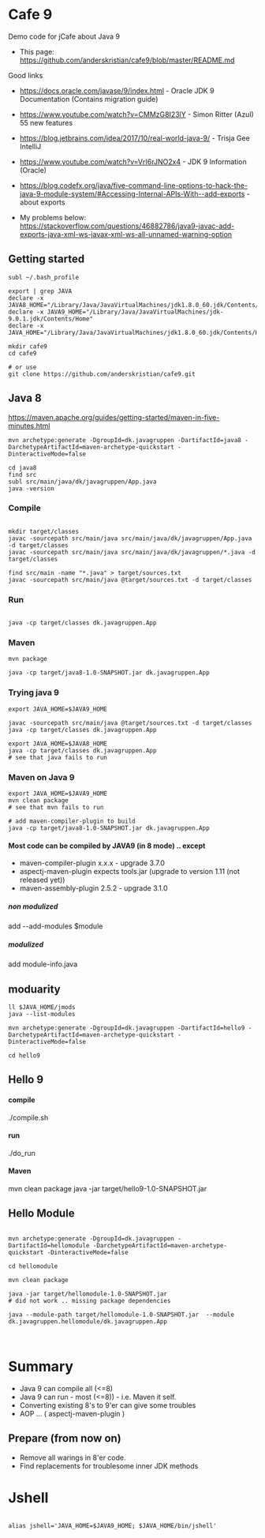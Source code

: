 # Cafe 9
Demo code for jCafe about Java 9

* This page: https://github.com/anderskristian/cafe9/blob/master/README.md


Good links

* https://docs.oracle.com/javase/9/index.html - Oracle JDK 9 Documentation (Contains migration guide)

* https://www.youtube.com/watch?v=CMMzG8I23lY - Simon Ritter (Azul) 55 new features

* https://blog.jetbrains.com/idea/2017/10/real-world-java-9/ - Trisja Gee IntelliJ

* https://www.youtube.com/watch?v=VrI6rJNO2x4 - JDK 9 Information (Oracle)

* https://blog.codefx.org/java/five-command-line-options-to-hack-the-java-9-module-system/#Accessing-Internal-APIs-With--add-exports - about exports

* My problems below: https://stackoverflow.com/questions/46882786/java9-javac-add-exports-java-xml-ws-javax-xml-ws-all-unnamed-warning-option


## Getting started


```
subl ~/.bash_profile

export | grep JAVA
declare -x JAVA8_HOME="/Library/Java/JavaVirtualMachines/jdk1.8.0_60.jdk/Contents/Home"
declare -x JAVA9_HOME="/Library/Java/JavaVirtualMachines/jdk-9.0.1.jdk/Contents/Home"
declare -x JAVA_HOME="/Library/Java/JavaVirtualMachines/jdk1.8.0_60.jdk/Contents/Home"

mkdir cafe9
cd cafe9

# or use
git clone https://github.com/anderskristian/cafe9.git

```

## Java 8

https://maven.apache.org/guides/getting-started/maven-in-five-minutes.html


```
mvn archetype:generate -DgroupId=dk.javagruppen -DartifactId=java8 -DarchetypeArtifactId=maven-archetype-quickstart -DinteractiveMode=false

cd java8
find src
subl src/main/java/dk/javagruppen/App.java
java -version

```
### Compile
```

mkdir target/classes
javac -sourcepath src/main/java src/main/java/dk/javagruppen/App.java -d target/classes
javac -sourcepath src/main/java src/main/java/dk/javagruppen/*.java -d target/classes

find src/main -name "*.java" > target/sources.txt
javac -sourcepath src/main/java @target/sources.txt -d target/classes

```
### Run

```

java -cp target/classes dk.javagruppen.App

```

### Maven

```
mvn package

java -cp target/java8-1.0-SNAPSHOT.jar dk.javagruppen.App
```

### Trying java 9

```
export JAVA_HOME=$JAVA9_HOME

javac -sourcepath src/main/java @target/sources.txt -d target/classes
java -cp target/classes dk.javagruppen.App

export JAVA_HOME=$JAVA8_HOME
java -cp target/classes dk.javagruppen.App
# see that java fails to run

```


### Maven on Java 9

```
export JAVA_HOME=$JAVA9_HOME
mvn clean package
# see that mvn fails to run

# add maven-compiler-plugin to build
java -cp target/java8-1.0-SNAPSHOT.jar dk.javagruppen.App

```



#### Most code can be compiled by JAVA9 (in 8 mode) .. except
* maven-compiler-plugin x.x.x - upgrade 3.7.0
* aspectj-maven-plugin expects tools.jar (upgrade to version 1.11 (not released yet))
* maven-assembly-plugin 2.5.2 - upgrade 3.1.0


##### non modulized
 add --add-modules $module


##### modulized 
 
 add module-info.java




## moduarity

```
ll $JAVA_HOME/jmods
java --list-modules

mvn archetype:generate -DgroupId=dk.javagruppen -DartifactId=hello9 -DarchetypeArtifactId=maven-archetype-quickstart -DinteractiveMode=false

cd hello9

```
## Hello 9


#### compile
./compile.sh

#### run 
./do_run

#### Maven
mvn clean package
java -jar target/hello9-1.0-SNAPSHOT.jar

## Hello Module

```

mvn archetype:generate -DgroupId=dk.javagruppen -DartifactId=hellomodule -DarchetypeArtifactId=maven-archetype-quickstart -DinteractiveMode=false

cd hellomodule

mvn clean package

java -jar target/hellomodule-1.0-SNAPSHOT.jar
# did not work .. missing package dependencies

java --module-path target/hellomodule-1.0-SNAPSHOT.jar  --module dk.javagruppen.hellomodule/dk.javagruppen.App



```

# Summary

* Java 9 can compile all (<=8)
* Java 9 can run - most (<=8)) - i.e. Maven it self.
* Converting existing 8's to 9'er can give some troubles
* AOP ... ( aspectj-maven-plugin )

## Prepare (from now on)
* Remove all warings in 8'er code. 
* Find replacements for troublesome inner JDK methods

# Jshell

```

alias jshell='JAVA_HOME=$JAVA9_HOME; $JAVA_HOME/bin/jshell'

```
